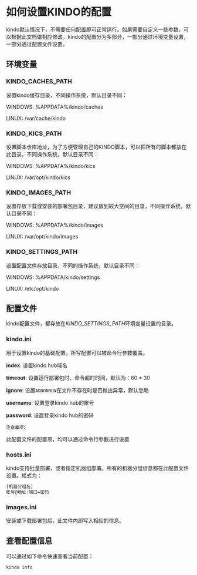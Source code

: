 # 如何设置KINDO的配置

kindo默认情况下，不需要任何配置即可正常运行。如果需要自定义一些参数，可以根据此文档做相应修改。kindo的配置分为多部分，一部分通过环境变量设置，一部分通过配置文件设置。

## 环境变量

### KINDO_CACHES_PATH

设置kindo缓存目录，不同操作系统，默认目录不同：

WINDOWS:
    %APPDATA%/kindo/caches

LINUX:
    /var/cache/kindo

### KINDO_KICS_PATH

设置脚本仓库地址，为了方便管理自己的KINDO脚本，可以把所有的脚本都放在此目录。不同操作系统，默认目录不同：

WINDOWS:
    %APPDATA%/kindo/kics

LINUX:
    /var/opt/kindo/kics


### KINDO_IMAGES_PATH

设置存放下载或安装的部署包目录，建议放到较大空间的目录，不同操作系统，默认目录不同：

WINDOWS:
    %APPDATA%/kindo/images

LINUX:
    /var/opt/kindo/images

### KINDO_SETTINGS_PATH

设置配置文件存放目录，不同的操作系统，默认目录不同：

WINDOWS:
    %APPDATA/kindo/settings

LINUX:
    /etc/opt/kindo

## 配置文件

kindo配置文件，都存放在*KINDO_SETTINGS_PATH*环境变量设置的目录。

### kindo.ini

用于设置kindo的基础配置，所写配置可以被命令行参数覆盖。

**index**: 设置kindo hub域名

**timeout**: 设置运行部署包时，命令超时时间，默认为：60 * 30

**ignore**: 设置`ADDONRUN`在文件不存在时是否抛出异常，默认忽略

**username**: 设置登录kindo hub的帐号

**password**: 设置登录kindo hub的密码

`注意事项`:

此配置文件的配置项，均可以通过命令行参数进行设置

### hosts.ini

kindo支持批量部署，或者指定机器组部署。所有的机器分组信息都在此配置文件设置。格式为：

```txt
[机器分组名]
帐号@地址:端口=密码
```

### images.ini

安装或下载部署包后，此文件内即写入相应的信息。

## 查看配置信息

可以通过如下命令快速查看当前配置：

```shell
kindo info
```

